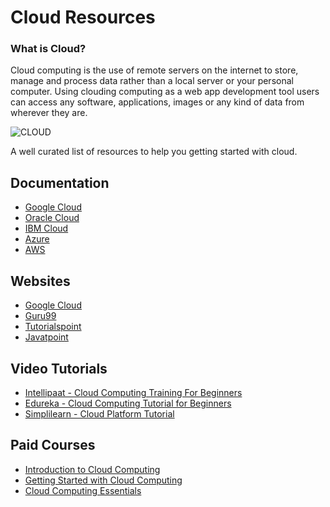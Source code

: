 # Cloud Resources
### What is Cloud?

Cloud computing is the use of remote servers on the internet to store, manage and process data rather than a local server or your personal computer. Using clouding computing as a web app development tool users can access any software, applications, images or any kind of data from wherever they are.

![CLOUD](https://user-images.githubusercontent.com/49369387/102687817-ea72b880-4217-11eb-88d7-b0166716170f.jpg)

A well curated list of resources to help you getting started with cloud.

## Documentation

* [Google Cloud](https://cloud.google.com/docs)
* [Oracle Cloud](https://docs.oracle.com/en/cloud/get-started/index.html)
* [IBM Cloud](https://cloud.ibm.com/docs)
* [Azure](https://docs.microsoft.com/en-us/azure/?product=featured)
* [AWS](https://docs.aws.amazon.com/)

## Websites

* [Google Cloud](https://cloud.google.com/storage/docs/tutorials)
* [Guru99](https://www.guru99.com/cloud-computing-for-beginners.html)
* [Tutorialspoint](https://www.tutorialspoint.com/amazon_web_services/amazon_web_services_cloud_computing.htm)
* [Javatpoint](https://www.javatpoint.com/cloud-computing-tutorial)

## Video Tutorials

* [Intellipaat - Cloud Computing Training For Beginners](https://www.youtube.com/watch?v=4--v1S-gI5o)
* [Edureka - Cloud Computing Tutorial for Beginners ](https://www.youtube.com/watch?v=usYySG1nbfI)
* [Simplilearn - Cloud Platform Tutorial ](https://www.youtube.com/watch?v=dn9cSRImmVA)

## Paid Courses

* [Introduction to Cloud Computing](https://www.udemy.com/course/introduction-to-cloud-computing-on-amazon-aws-for-beginners/)
* [Getting Started with Cloud Computing](https://www.udemy.com/course/getting-started-with-cloud-computing-level-1/)
* [Cloud Computing Essentials](https://www.udemy.com/course/az-900-basics-of-cloud-computing/)
